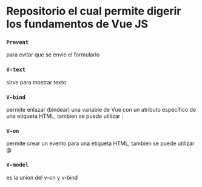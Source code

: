 # Repositorio el cual permite digerir los fundamentos de Vue JS

### `Prevent`

para evitar que se envie el formulario

### `V-text`

sirve para mostrar texto

### `V-bind`

permite enlazar (bindear) una variable de Vue con un atributo específico de una etiqueta HTML, tambien se puede utilizar :

### `V-on`

permite crear un evento para una etiqueta HTML, tambien se puede utilizar @

### `V-model`

es la union del v-on y v-bind
